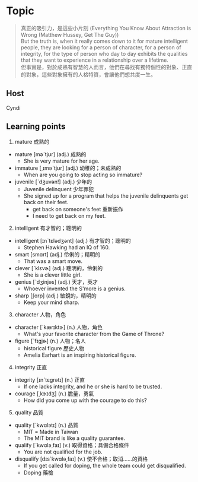# Topic

> 真正的吸引力，是這些小片刻 (Everything You Know About Attraction is Wrong (Matthew Hussey, Get The Guy)) <br>
> But the truth is, when it really comes down to it for mature intelligent people, they are looking for a person of character, for a person of integrity, for the type of person who day to day exhibits the qualities that they want to experience in a relationship over a lifetime.<br>
> 但事實是，對於成熟有智慧的人而言，他們在尋找有獨特個性的對象、正直的對象，這些對象擁有的人格特質，會讓他們想共度一生。<br>


## Host
Cyndi

## Learning points
1. mature  成熟的
  * mature  [məˋtjʊr]  (adj.)  成熟的
    - She is very mature for her age.
  * immature  [͵ɪməˋtjʊr]  (adj.)  幼稚的；未成熟的
    - When are you going to stop acting so immature?
  * juvenile  [ˋdʒuvən!]  (adj.)  少年的
    - Juvenile delinquent 少年罪犯
    - She signed up for a program that helps the juvenile delinquents get back on their feet.
      + get back on someone's feet 重新振作
      + I need to get back on my feet.

2. intelligent  有才智的；聰明的
  * intelligent  [ɪnˋtɛlədʒənt]  (adj.)  有才智的；聰明的
    - Stephen Hawking had an IQ of 160.
  * smart  [smɑrt]  (adj.)  伶俐的；精明的
    - That was a smart move.
  * clever  [ˋklɛvɚ]  (adj.)  聰明的，伶俐的
    - She is a clever little girl.
  * genius  [ˋdʒinjəs]  (adj.)  天才，英才
    - Whoever invented the S'more is a genius.
  * sharp  [ʃɑrp]  (adj.)  敏銳的，精明的
    - Keep your mind sharp.
 
3. character  人物，角色
  * character  [ˋkærɪktɚ]  (n.)  人物，角色
    - What's your favorite character from the Game of Throne?
  * figure  [ˋfɪgjɚ]  (n.)  人物；名人
    - historical figure 歷史人物
    - Amelia Earhart is an inspiring historical figure.

4. integrity  正直
  * integrity  [ɪnˋtɛgrətɪ]  (n.)  正直
    - If one lacks integrity, and he or she is hard to be trusted.
  * courage  [͵kɝɪdʒ]  (n.)  膽量，勇氣
    - How did you come up with the courage to do this?

5. quality  品質
  * quality  [ˋkwɑlətɪ]  (n.)  品質
    - MIT = Made in Taiwan
    - The MIT brand is like a quality guarantee.
  * qualify  [ˋkwɑlə͵faɪ]  (v.)  取得資格；具備合格條件
    - You are not qualified for the job.
  * disqualify  [dɪsˋkwɑlə͵faɪ]  (v.)  使不合格；取消……的資格
    - If you get called for doping, the whole team could get disqualified.
    - Doping 藥檢
